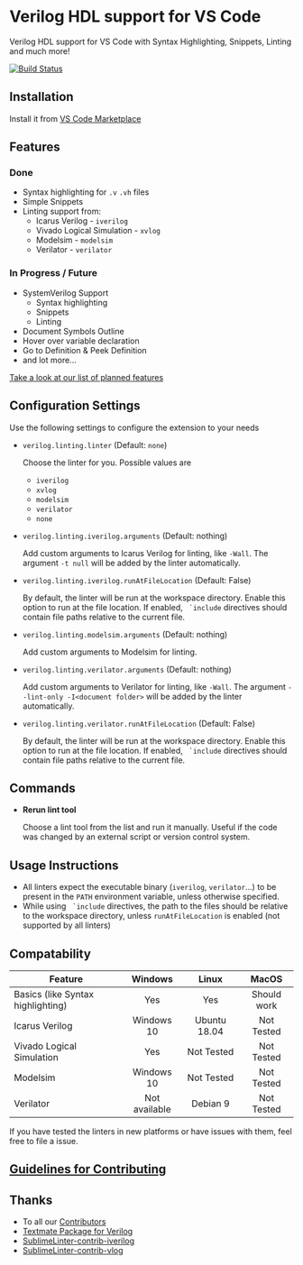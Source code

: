 # Verilog HDL support for VS Code
Verilog HDL support for VS Code with Syntax Highlighting, Snippets, Linting and much more!

[![Build Status](https://travis-ci.org/mshr-h/vscode-verilog-hdl-support.svg?branch=master)](https://travis-ci.org/mshr-h/vscode-verilog-hdl-support)

## Installation

Install it from [VS Code Marketplace](https://marketplace.visualstudio.com/items/mshr-h.VerilogHDL)

## Features

### Done

- Syntax highlighting for `.v` `.vh` files
- Simple Snippets
- Linting support from:
    * Icarus Verilog - `iverilog`
    * Vivado Logical Simulation - `xvlog`
    * Modelsim - `modelsim`
    * Verilator - `verilator`

### In Progress / Future

- SystemVerilog Support
    * Syntax highlighting
    * Snippets
    * Linting
- Document Symbols Outline
- Hover over variable declaration
- Go to Definition & Peek Definition
- and lot more...

[Take a look at our list of planned features](https://github.com/mshr-h/vscode-verilog-hdl-support/issues/25)

## Configuration Settings

Use the following settings to configure the extension to your needs

* `verilog.linting.linter` (Default: `none`)

    Choose the linter for you. Possible values are
    - `iverilog`
    - `xvlog`
    - `modelsim`
    - `verilator`
    - `none`

* `verilog.linting.iverilog.arguments` (Default: nothing)

    Add custom arguments to Icarus Verilog for linting, like `-Wall`. The argument `-t null` will be added by the linter automatically.

* `verilog.linting.iverilog.runAtFileLocation` (Default: False)

    By default, the linter will be run at the workspace directory. Enable this option to run at the file location. If enabled, `` `include`` directives should contain file paths relative to the current file.

* `verilog.linting.modelsim.arguments` (Default: nothing)

    Add custom arguments to Modelsim for linting.

* `verilog.linting.verilator.arguments` (Default: nothing)

    Add custom arguments to Verilator for linting, like `-Wall`. The argument `--lint-only -I<document folder>` will be added by the linter automatically.

* `verilog.linting.verilator.runAtFileLocation` (Default: False)

    By default, the linter will be run at the workspace directory. Enable this option to run at the file location. If enabled, `` `include`` directives should contain file paths relative to the current file.

## Commands

* **Rerun lint tool**

    Choose a lint tool from the list and run it manually. Useful if the code was changed by an external script or version control system.

## Usage Instructions

* All linters expect the executable binary (`iverilog`, `verilator`...) to be present in the `PATH` environment variable, unless otherwise specified.
* While using `` `include`` directives, the path to the files should be relative to the workspace directory, unless `runAtFileLocation` is enabled (not supported by all linters)

## Compatability

Feature | Windows | Linux | MacOS
--- |:---:|:---:|:---:
Basics (like Syntax highlighting) | Yes | Yes | Should work
Icarus Verilog | Windows 10 | Ubuntu 18.04 | Not Tested
Vivado Logical Simulation | Yes | Not Tested | Not Tested
Modelsim | Windows 10 | Not Tested | Not Tested
Verilator | Not available | Debian 9 | Not Tested

If you have tested the linters in new platforms or have issues with them, feel free to file a issue.

## [Guidelines for Contributing](./CONTRIBUTING.md)

## Thanks
* To all our [Contributors](https://github.com/mshr-h/vscode-verilog-hdl-support/graphs/contributors)
* [Textmate Package for Verilog](https://github.com/textmate/verilog.tmbundle)
* [SublimeLinter-contrib-iverilog](https://github.com/jfcherng/SublimeLinter-contrib-iverilog)
* [SublimeLinter-contrib-vlog](https://github.com/dave2pi/SublimeLinter-contrib-vlog)